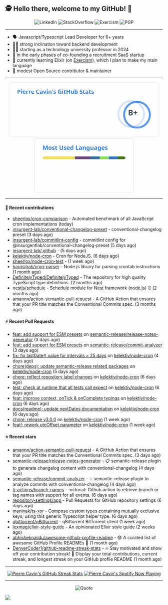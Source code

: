<h2 style="display:inline" align="center">🕵️ Hello there, welcome to my GitHub! 👋</h2>
<br />
<p align="center">
    <a href="https://links.sherlox.io/github-linkedin" target="_blank" style="text-decoration: none;">
        <img src="https://img.shields.io/badge/LinkedIn-0077b5?style=flat-square&logo=linkedin" alt="LinkedIn">
    </a>
    <a href="https://links.sherlox.io/github-stackoverflow" target="_blank" style="text-decoration: none;">
        <img src="https://img.shields.io/badge/StackOverflow-9a9c9f?style=flat-square&logo=StackOverflow" alt="StackOverflow">
    </a>
    <a href="https://links.sherlox.io/github-exercism" target="_blank" style="text-decoration: none;">
        <img src="https://img.shields.io/badge/Exercism-7600fe?style=flat-square&logo=Exercism" alt="Exercism">
    </a>
    <a href="https://pgp.mit.edu/pks/lookup?op=get&search=0x48D089FE8FC01A4E7E88EE9611567DFABCB9256E" target="_blank" style="text-decoration: none;">
        <img src="https://img.shields.io/badge/pgp-0x11567DFABCB9256E-313131?style=flat&labelColor=313131&color=313131" alt="PGP">
    </a>
</p>

---

<ul>
    <li>🗣 Javascript/Typescript Lead Developer for 6+ years</li>
    <li>🧑‍💻 strong inclination toward backend development</li>
    <li>🧑‍🏫 starting as a technology university professor in 2024</li>
    <li>👷 in the early phases of co-founding a recruitment SaaS startup</li>
    <li>💜 currently learning Elixir (on <a href="https://links.sherlox.io/github-exercism-elixir-track">Exercism</a>), which I plan to make my main language</li>
    <li>🫶 modest Open Source contributor & maintainer</li>
</ul>

---

<div align="center">
  <a href="https://github-readme-stats.sherlox.io" style="display: inline-block;">
    <img src="assets/stats.svg" alt="Pierre Cavin's Github stats" height="175px" />
  </a>
  
  <a href="https://github-readme-stats.sherlox.io" style="display: inline-block;">
    <img src="assets/top-langs.svg" alt="Pierre Cavin's Most used languages" height="175px" />
  </a>
</div>

---

#### 🫶 Recent contributions

- [sheerlox/cron-comparison](https://github.com/sheerlox/cron-comparison) - Automated benchmark of all JavaScript cron implementations (today)
- [insurgent-lab/conventional-changelog-preset](https://github.com/insurgent-lab/conventional-changelog-preset) - conventional-changelog preset (3 days ago)
- [insurgent-lab/commitlint-config](https://github.com/insurgent-lab/commitlint-config) - commitlint config for @insurgentlab/conventional-changelog-preset (5 days ago)
- [insurgent-lab/.github](https://github.com/insurgent-lab/.github) -  (5 days ago)
- [kelektiv/node-cron](https://github.com/kelektiv/node-cron) - Cron for NodeJS. (6 days ago)
- [sheerlox/node-cron-test](https://github.com/sheerlox/node-cron-test) -  (1 week ago)
- [harrisiirak/cron-parser](https://github.com/harrisiirak/cron-parser) - Node.js library for parsing crontab instructions (1 month ago)
- [DefinitelyTyped/DefinitelyTyped](https://github.com/DefinitelyTyped/DefinitelyTyped) - The repository for high quality TypeScript type definitions. (2 months ago)
- [nestjs/schedule](https://github.com/nestjs/schedule) - Schedule module for Nest framework (node.js) ⏰ (2 months ago)
- [amannn/action-semantic-pull-request](https://github.com/amannn/action-semantic-pull-request) - A GitHub Action that ensures that your PR title matches the Conventional Commits spec. (3 months ago)

#### ⚡ Recent Pull Requests

- [feat: add support for ESM presets](https://github.com/semantic-release/release-notes-generator/pull/544) on [semantic-release/release-notes-generator](https://github.com/semantic-release/release-notes-generator) (3 days ago)
- [feat: add support for ESM presets](https://github.com/semantic-release/commit-analyzer/pull/537) on [semantic-release/commit-analyzer](https://github.com/semantic-release/commit-analyzer) (3 days ago)
- [fix: fix lastDate() value for intervals &gt; 25 days](https://github.com/kelektiv/node-cron/pull/711) on [kelektiv/node-cron](https://github.com/kelektiv/node-cron) (4 days ago)
- [chore(deps): update semantic-release related packages](https://github.com/kelektiv/node-cron/pull/709) on [kelektiv/node-cron](https://github.com/kelektiv/node-cron) (5 days ago)
- [chore: reflect repository label changes](https://github.com/kelektiv/node-cron/pull/708) on [kelektiv/node-cron](https://github.com/kelektiv/node-cron) (6 days ago)
- [test: check at runtime that all tests call expect](https://github.com/kelektiv/node-cron/pull/706) on [kelektiv/node-cron](https://github.com/kelektiv/node-cron) (6 days ago)
- [feat: improve context, onTick &amp; onComplete typings](https://github.com/kelektiv/node-cron/pull/705) on [kelektiv/node-cron](https://github.com/kelektiv/node-cron) (6 days ago)
- [docs(readme): update nextDates documentation](https://github.com/kelektiv/node-cron/pull/702) on [kelektiv/node-cron](https://github.com/kelektiv/node-cron) (6 days ago)
- [chore: release v3.0.0](https://github.com/kelektiv/node-cron/pull/701) on [kelektiv/node-cron](https://github.com/kelektiv/node-cron) (1 week ago)
- [feat!: rework utcOffset parameter](https://github.com/kelektiv/node-cron/pull/699) on [kelektiv/node-cron](https://github.com/kelektiv/node-cron) (1 week ago)

#### ⭐ Recent stars

- [amannn/action-semantic-pull-request](https://github.com/amannn/action-semantic-pull-request) - A GitHub Action that ensures that your PR title matches the Conventional Commits spec. (3 days ago)
- [semantic-release/release-notes-generator](https://github.com/semantic-release/release-notes-generator) - :clipboard: semantic-release plugin to generate changelog content with conventional-changelog (4 days ago)
- [semantic-release/commit-analyzer](https://github.com/semantic-release/commit-analyzer) - :bulb: semantic-release plugin to analyze commits with conventional-changelog (4 days ago)
- [tj-actions/branch-names](https://github.com/tj-actions/branch-names) - :octocat: Github action to retrieve branch or tag names with support for all events. (6 days ago)
- [repository-settings/app](https://github.com/repository-settings/app) - Pull Requests for GitHub repository settings (6 days ago)
- [maninak/ts-xor](https://github.com/maninak/ts-xor) - Compose custom types containing mutually exclusive keys, using this generic Typescript helper type. (6 days ago)
- [qbittorrent/qBittorrent](https://github.com/qbittorrent/qBittorrent) - qBittorrent BitTorrent client (1 week ago)
- [lexmag/elixir-style-guide](https://github.com/lexmag/elixir-style-guide) - An opinionated Elixir style guide (2 weeks ago)
- [abhisheknaiidu/awesome-github-profile-readme](https://github.com/abhisheknaiidu/awesome-github-profile-readme) - 😎 A curated list of awesome GitHub Profile READMEs 📝 (1 month ago)
- [DenverCoder1/github-readme-streak-stats](https://github.com/DenverCoder1/github-readme-streak-stats) - 🔥 Stay motivated and show off your contribution streak! 🌟 Display your total contributions, current streak, and longest streak on your GitHub profile README (1 month ago)

---

<div align="center">
  <a href="https://github-readme-streak-stats.herokuapp.com" style="display: inline-block;">
    <img src="https://github-readme-streak-stats.sherlox.io/?user=sheerlox&theme=default&mode=weekly&disable_animations=true" alt="Pierre Cavin's GitHub Streak Stats" height="247px" />
  </a>

  <a href="https://links.sherlox.io/github-spotify" style="display: inline-block;">
    <img src="https://spotify-github-profile.vercel.app/api/view?uid=6ridtm5cbc0y9bf5qmtqpoupv&cover_image=true&theme=default&show_offline=false&background_color=121212&interchange=true&bar_color_cover=true" alt="Pierre Cavin's Spotify Now Playing" height="240px" />
  </a>
</div>

---

<p align="center">
    <a href="https://github.com/piyushsuthar/github-readme-quotes" target="_blank" style="text-decoration: none;">
        <img src="https://quotes-github-readme.vercel.app/api?type=horizontal&quote=Inaction%20will%20cause%20a%20man%20to%20sink%20into%20the%20slough%20of%20despond%20and%20vanish%20without%20a%20trace.&author=Farley%20Mowat" alt="Quote">
    </a>
</p>

![](https://hit.yhype.me/github/profile?user_id=11234273)
